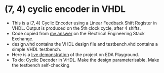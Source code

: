 # (7, 4) cyclic encoder in VHDL
- This is a (7, 4) Cyclic Encoder using a Linear Feedback Shift Register in VHDL. Output is produced on the 5th clock cycle, after 4 shifts.
- Code copied from [my answer](https://electronics.stackexchange.com/a/536273/238188) on the Electrical Engineering Stack Exchange.
- design.vhd contains the VHDL design file and testbench.vhd contains a simple VHDL testbench.
- Here is a [live demonstration](https://edaplayground.com/x/s5EU) of the project on EDA Playground.
- To do: Cyclic Decoder in VHDL. Make the design parameterisable. Make the testbench self-checking.
